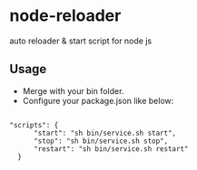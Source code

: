# node-reloader
auto reloader &amp; start script for node js

## Usage
- Merge with your bin folder.
- Configure your package.json like below:
<pre><code>
"scripts": {
      "start": "sh bin/service.sh start",
      "stop": "sh bin/service.sh stop",
      "restart": "sh bin/service.sh restart"
  }
</code></pre>
